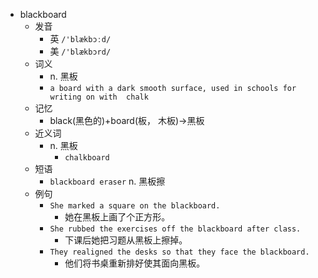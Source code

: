 - blackboard
  - 发音
    - 英 `/'blækbɔːd/`
    - 美 `/'blækbɔrd/`
  - 词义
    - n. 黑板
    - `a board with a dark smooth surface, used in schools for writing on with  chalk `
  - 记忆
    - black(黑色的)+board(板， 木板)→黑板
  - 近义词
    - n. 黑板
      - `chalkboard`
  - 短语
    - `blackboard eraser` n. 黑板擦 
  - 例句
    - `She marked a square on the blackboard.`
      - 她在黑板上画了个正方形。
    - `She rubbed the exercises off the blackboard after class.`
      - 下课后她把习题从黑板上擦掉。
    - `They realigned the desks so that they face the blackboard.`
      - 他们将书桌重新排好使其面向黑板。

